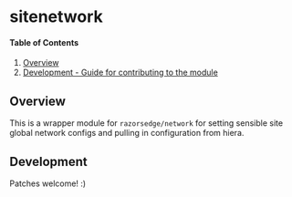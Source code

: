 # sitenetwork

#### Table of Contents

1. [Overview](#overview)
2. [Development - Guide for contributing to the module](#development)

## Overview

This is a wrapper module for `razorsedge/network` for setting sensible site global network configs and pulling in configuration from hiera.

## Development

Patches welcome! :)
